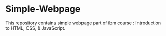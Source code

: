 # Simple-Webpage
This repository contains simple webpage part of ibm course : Introduction to HTML, CSS, &amp; JavaScript. 
